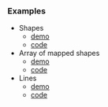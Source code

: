 ### Examples

* Shapes
  * [demo](https://jdeboi.com/p5.mapper/examples/shapes/index.html)
  * [code](https://github.com/jdeboi/p5.mapper/blob/main/examples/shapes/sketch.js)
* Array of mapped shapes
  * [demo](https://jdeboi.com/p5.mapper/examples/multiple/index.html)
  * [code](https://github.com/jdeboi/p5.mapper/blob/main/examples/multiple/sketch.js)
* Lines
  * [demo](https://jdeboi.com/p5.mapper/examples/lines/index.html)
  * [code](https://github.com/jdeboi/p5.mapper/blob/main/examples/lines/sketch.js)
